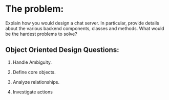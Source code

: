 # The problem:
Explain how you would design a chat server. In particular, provide details about the various backend components, classes and methods. What would be the hardest problems to solve? 

## Object Oriented Design Questions:
1. Handle Ambiguity.


2. Define core objects.


3. Analyze relationships.


4. Investigate actions